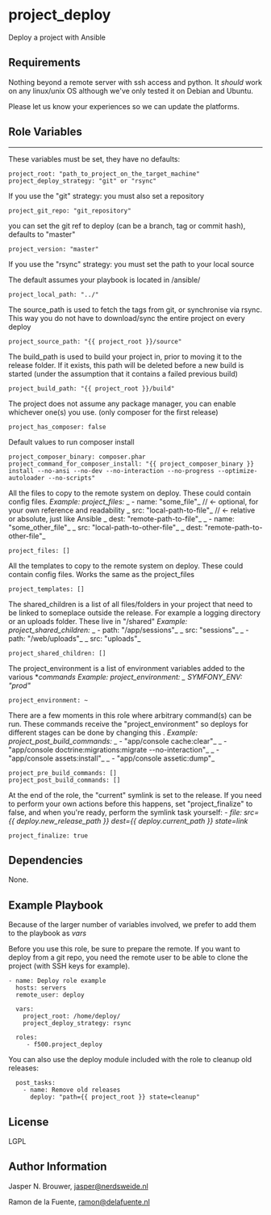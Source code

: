 project_deploy
========

Deploy a project with Ansible

Requirements
------------

Nothing beyond a remote server with ssh access and python. It *should* work on any
linux/unix OS although we've only tested it on Debian and Ubuntu.

Please let us know your experiences so we can update the platforms.

Role Variables
--------------
---

These variables must be set, they have no defaults:

    project_root: "path_to_project_on_the_target_machine"
    project_deploy_strategy: "git" or "rsync"

If you use the "git" strategy:
you must also set a repository

    project_git_repo: "git_repository"

you can set the git ref to deploy (can be a branch, tag or commit hash), defaults to "master"

    project_version: "master"

If you use the "rsync" strategy:
you must set the path to your local source

The default assumes your playbook is located in /ansible/

    project_local_path: "../"

The source_path is used to fetch the tags from git, or synchronise via rsync. This way
you do not have to download/sync the entire project on every deploy

    project_source_path: "{{ project_root }}/source"

The build_path is used to build your project in, prior to moving it to the release folder.
If it exists, this path will be deleted before a new build is started
(under the assumption that it contains a failed previous build)

    project_build_path: "{{ project_root }}/build"

The project does not assume any package manager, you can enable whichever one(s) you use.
(only composer for the first release)

    project_has_composer: false

Default values to run composer install

    project_composer_binary: composer.phar
    project_command_for_composer_install: "{{ project_composer_binary }} install --no-ansi --no-dev --no-interaction --no-progress --optimize-autoloader --no-scripts"

All the files to copy to the remote system on deploy. These could contain config files.
_Example:_
_project_files:_
_  - name: "some_file"_           // <- optional, for your own reference and readability
_    src: "local-path-to-file"_   // <- relative or absolute, just like Ansible
_    dest: "remote-path-to-file"_
_  - name: "some_other_file"_
_    src: "local-path-to-other-file"_
_    dest: "remote-path-to-other-file"_

    project_files: []

All the templates to copy to the remote system on deploy. These could contain config files.
Works the same as the project_files

    project_templates: []

The shared_children is a list of all files/folders in your project that need to be linked to someplace outside
the release. For example a logging directory or an uploads folder. These live in "/shared"
_Example:_
_project_shared_children:_
_  - path: "/app/sessions"_
_    src: "sessions"_
_  - path: "/web/uploads"_
_    src: "uploads"_

    project_shared_children: []

The project_environment is a list of environment variables added to the various *_commands
_Example:_
_project_environment:_
_  SYMFONY_ENV: "prod"_

    project_environment: ~

There are a few moments in this role where arbitrary command(s) can be run. These commands receive
the "project_environment" so deploys for different stages can be done by changing this .
_Example:_
_project_post_build_commands:_
_  - "app/console cache:clear"_
_  - "app/console doctrine:migrations:migrate --no-interaction"_
_  - "app/console assets:install"_
_  - "app/console assetic:dump"_

    project_pre_build_commands: []
    project_post_build_commands: []

At the end of the role, the "current" symlink is set to the release. If you need to perform
your own actions before this happens, set "project_finalize" to false, and when you're ready,
perform the symlink task yourself:
_- file: src={{ deploy.new_release_path }} dest={{ deploy.current_path }} state=link_

    project_finalize: true

Dependencies
------------

None.

Example Playbook
-------------------------

Because of the larger number of variables involved, we prefer to add them to the playbook as _vars_

Before you use this role, be sure to prepare the remote. If you want to deploy from a git repo, you need
the remote user to be able to clone the project (with SSH keys for example).

    - name: Deploy role example
      hosts: servers
      remote_user: deploy

      vars:
        project_root: /home/deploy/
        project_deploy_strategy: rsync

      roles:
         - f500.project_deploy

You can also use the deploy module included with the role to cleanup old releases:

      post_tasks:
        - name: Remove old releases
          deploy: "path={{ project_root }} state=cleanup"

License
-------

LGPL

Author Information
------------------

Jasper N. Brouwer, jasper@nerdsweide.nl

Ramon de la Fuente, ramon@delafuente.nl
